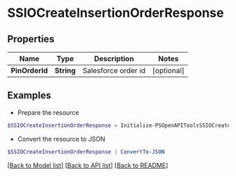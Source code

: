 # SSIOCreateInsertionOrderResponse
## Properties

Name | Type | Description | Notes
------------ | ------------- | ------------- | -------------
**PinOrderId** | **String** | Salesforce order id | [optional] 

## Examples

- Prepare the resource
```powershell
$SSIOCreateInsertionOrderResponse = Initialize-PSOpenAPIToolsSSIOCreateInsertionOrderResponse  -PinOrderId null
```

- Convert the resource to JSON
```powershell
$SSIOCreateInsertionOrderResponse | ConvertTo-JSON
```

[[Back to Model list]](../README.md#documentation-for-models) [[Back to API list]](../README.md#documentation-for-api-endpoints) [[Back to README]](../README.md)

